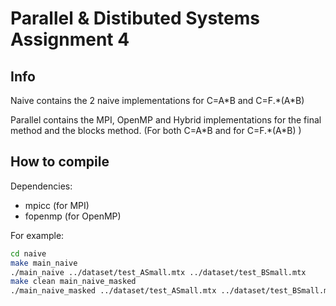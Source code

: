 # Parallel & Distibuted Systems Assignment 4

## Info

Naive contains the 2 naive implementations for C=A\*B and C=F.\*(A\*B)


Parallel contains the MPI, OpenMP and Hybrid implementations for the final method and the blocks method. (For both C=A\*B and for C=F.\*(A\*B) )

## How to compile

Dependencies: 

+ mpicc (for MPI)
+ fopenmp (for OpenMP)

For example:

``` bash
cd naive
make main_naive
./main_naive ../dataset/test_ASmall.mtx ../dataset/test_BSmall.mtx
make clean main_naive_masked
./main_naive_masked ../dataset/test_ASmall.mtx ../dataset/test_BSmall.mtx ../dataset/test_FSmall.mtx
```
 

